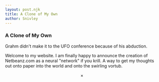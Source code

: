 ```yaml
---
layout: post.njk
title: A Clone of My Own         
author: Snivley
---
```


### A Clone of My Own

Grahm didn't make it to the UFO conference because of his abduction.

Welcome to my website. I am finally happy to announce the creation of Netbeanz.com as a neural "network" if you krill. A way to get my thoughts out onto paper into the world and onto the swirling vortub.

<center>×</center>
